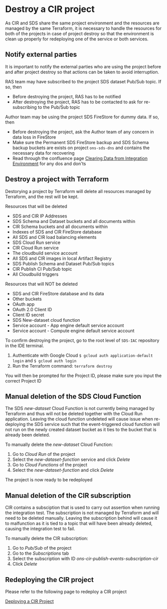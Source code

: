 # Destroy a CIR project

As CIR and SDS share the same project environment and the resources are managed by the same Terraform, it is necessary to handle the resources for both of the projects in case of project destroy so that the environment is clean up properly for redeploying one of the service or both services.

## Notify external parties

It is important to notify the external parties who are using the project before and after project destroy so that actions can be taken to avoid interruption.

RAS team may have subscribed to the project SDS dataset Pub/Sub topic. If so, then

* Before destroying the project, RAS has to be notified
* After destroying the project, RAS has to be contacted to ask for re-subscribing to the Pub/Sub topic

Author team may be using the project SDS FireStore for dummy data. If so, then

* Before destroying the project, ask the Author team of any concern in data loss in FireStore
* Make sure the Permanent SDS FireStore backup and SDS Schema backup buckets are exists on project `ons-sds-dns` and contains the necessary data for recovering
* Read through the confluence page [Clearing Data from Integration Environment](https://confluence.ons.gov.uk/display/SDC/Clearing+Data+from+Integration+Environment) for any dos and don'ts

## Destroy a project with Terraform

Destorying a project by Terraform will delete all resources managed by Terraform, and the rest will be kept.

Resources that will be deleted

* SDS and CIR IP Addresses
* SDS Schema and Dataset buckets and all documents within
* CIR Schema buckets and all documents within
* Indexes of SDS and CIR FireStore database
* All SDS and CIR load balancing elements
* SDS Cloud Run service
* CIR Cloud Run service
* The cloudbuild service account
* All SDS and CIR images in local Artifact Registry
* SDS Publish Schema and Dataset Pub/Sub topics
* CIR Publish CI Pub/Sub topic
* All Cloudbuild triggers

Resources that will NOT be deleted

* SDS and CIR FireStore database and its data
* Other buckets
* OAuth app
* OAuth 2.0 Client ID
* Client ID secret
* SDS New-dataset cloud function
* Service account - App engine default service account
* Service account - Compute engine default service account

To confirm destroying the project, go to the root level of `SDS-IAC` repository in the IDE terminal.

1. Authenticate with Google Cloud
   `$ gcloud auth application-default login` and `$ gcloud auth login`
2. Run the Terraform command:
   `terraform destroy`

You will then be prompted for the Project ID, please make sure you input the correct Project ID

## Manual deletion of the SDS Cloud Function

The SDS *new-dataset* Cloud Function is not currently being managed by Terraform and thus will not be deleted together with the Cloud Run application. Leaving the cloud function undeleted will cause issue when re-deploying the SDS service such that the event-triggered cloud function will not run on the newly created dataset bucket as it ties to the bucket that is already been deleted.

To manually delete the *new-dataset* Cloud Function:

1. Go to *Cloud Run* of the project
2. Select the *new-dataset-function* service and click *Delete*
3. Go to *Cloud Functions* of the project
4. Select the *new-dataset-function* and click *Delete*

The project is now ready to be redeployed

## Manual deletion of the CIR subscription

CIR contains a subsciption that is used to carry out assertion when running the integration test. The subscription is not managed by Terraform and will need to be deleted manually. Leaving the subscription behind will cause it to malfunction as it is tied to a topic that will have been already deleted, causing the integration test to fail.

To manually delete the CIR subscription:

1. Go to *Pub/Sub* of the project
2. Go to the *Subscriptions* tab
3. Select the subscription with ID *ons-cir-publish-events-subscription-cir*
4. Click *Delete*

## Redeploying the CIR project

Please refer to the following page to redeploy a CIR project

[Deploying a CIR Project](../deploy-project/README.md)

